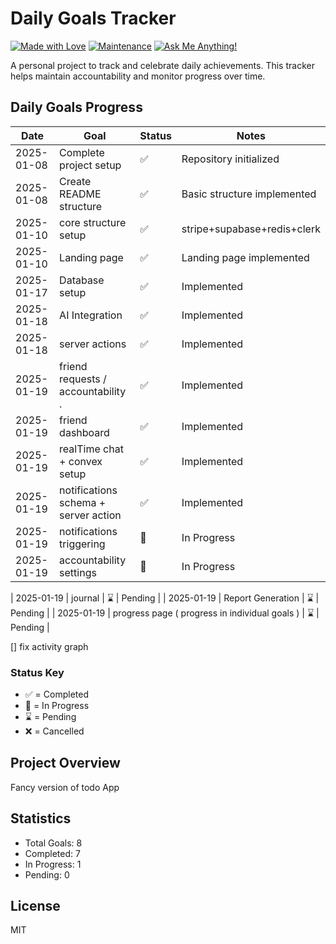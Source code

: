 # Daily Goals Tracker

[![Made with Love](https://img.shields.io/badge/Made%20with-Passion-hs77we9.svg)](/)
[![Maintenance](https://img.shields.io/badge/Maintained%3F-yes-green.svg)](/)
[![Ask Me Anything!](https://img.shields.io/badge/Ask%20me-anything-1abc9c.svg)](/)

A personal project to track and celebrate daily achievements. This tracker helps maintain accountability and monitor progress over time.

## Daily Goals Progress

| Date | Goal | Status | Notes |
|------|------|--------|-------|
| 2025-01-08 | Complete project setup | :white_check_mark: | Repository initialized |
| 2025-01-08 | Create README structure | :white_check_mark: | Basic structure implemented |
| 2025-01-10 | core structure setup | :white_check_mark: | stripe+supabase+redis+clerk |
| 2025-01-10 | Landing page | :white_check_mark: | Landing page implemented |
| 2025-01-17 | Database setup  | :white_check_mark: | Implemented |
| 2025-01-18 | AI Integration | :white_check_mark: | Implemented |
| 2025-01-18 | server actions | :white_check_mark: | Implemented |
| 2025-01-19 | friend requests / accountability . | :white_check_mark: | Implemented |
| 2025-01-19 | friend dashboard | :white_check_mark: | Implemented |
| 2025-01-19 | realTime chat + convex setup | :white_check_mark: | Implemented |
| 2025-01-19 | notifications schema + server action | :white_check_mark: | Implemented |
| 2025-01-19 | notifications triggering | :construction: | In Progress |
| 2025-01-19 | accountability settings  | :construction: | In Progress |

| 2025-01-19 | journal | :hourglass: | Pending |
| 2025-01-19 | Report Generation | :hourglass: | Pending |
| 2025-01-19 | progress page ( progress in individual goals ) | :hourglass: | Pending |

[] fix activity graph

### Status Key
- :white_check_mark: = Completed
- :construction: = In Progress
- :hourglass: = Pending
- :x: = Cancelled

## Project Overview
Fancy version of todo App

## Statistics

- Total Goals: 8
- Completed: 7
- In Progress: 1
- Pending: 0

## License
MIT
